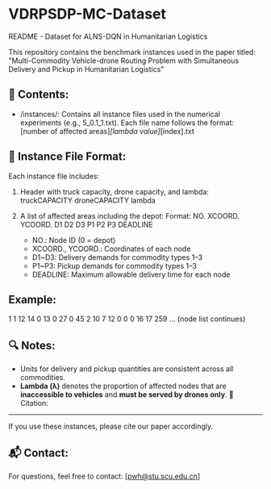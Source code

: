 # VDRPSDP-MC-Dataset

README - Dataset for ALNS-DQN in Humanitarian Logistics

This repository contains the benchmark instances used in the paper titled:
"Multi-Commodity Vehicle-drone Routing Problem with Simultaneous Delivery and Pickup in Humanitarian Logistics"

📁 Contents:
-------------
- /instances/:
  Contains all instance files used in the numerical experiments (e.g., 5_0.1_1.txt).
  Each file name follows the format: [number of affected areas]_[lambda value]_[index].txt

📄 Instance File Format:
------------------------
Each instance file includes:
1. Header with truck capacity, drone capacity, and lambda:
   truckCAPACITY	droneCAPACITY	lambda

2. A list of affected areas including the depot:
   Format:
   NO.  XCOORD.  YCOORD.  D1  D2  D3  P1  P2  P3  DEADLINE

   - NO.: Node ID (0 = depot)
   - XCOORD., YCOORD.: Coordinates of each node
   - D1~D3: Delivery demands for commodity types 1–3
   - P1~P3: Pickup demands for commodity types 1–3
   - DEADLINE: Maximum allowable delivery time for each node

Example:
---------
1	1	12	14	0	13	0	27	0	45
2	10	7	12	0	0	0	16	17	259
... (node list continues)

🔍 Notes:
----------
- Units for delivery and pickup quantities are consistent across all commodities.
- **Lambda (λ)** denotes the proportion of affected nodes that are **inaccessible to vehicles** and **must be served by drones only**.
📌 Citation:
-------------
If you use these instances, please cite our paper accordingly.

📬 Contact:
------------
For questions, feel free to contact: [pwh@stu.scu.edu.cn]
